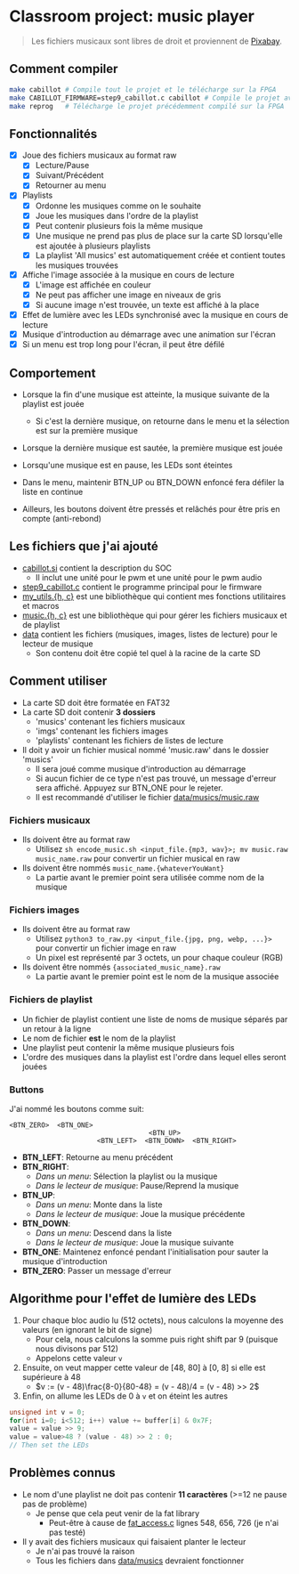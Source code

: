 # Classroom project: music player

> Les fichiers musicaux sont libres de droit et proviennent de [Pixabay](https://pixabay.com/music).

## Comment compiler
```sh
make cabillot # Compile tout le projet et le télécharge sur la FPGA
make CABILLOT_FIRMWARE=step9_cabillot.c cabillot # Compile le projet avec un firmware personnalisé et le télécharge sur la FPGA
make reprog   # Télécharge le projet précédemment compilé sur la FPGA
```

## Fonctionnalités
- [x] Joue des fichiers musicaux au format raw
  - [x] Lecture/Pause
  - [x] Suivant/Précédent
  - [x] Retourner au menu
- [x] Playlists
  - [x] Ordonne les musiques comme on le souhaite
  - [x] Joue les musiques dans l'ordre de la playlist
  - [x] Peut contenir plusieurs fois la même musique
  - [x] Une musique ne prend pas plus de place sur la carte SD lorsqu'elle est ajoutée à plusieurs playlists
  - [x] La playlist 'All musics' est automatiquement créée et contient toutes les musiques trouvées
- [x] Affiche l'image associée à la musique en cours de lecture
  - [x] L'image est affichée en couleur
  - [x] Ne peut pas afficher une image en niveaux de gris
  - [x] Si aucune image n'est trouvée, un texte est affiché à la place
- [x] Effet de lumière avec les LEDs synchronisé avec la musique en cours de lecture
- [x] Musique d'introduction au démarrage avec une animation sur l'écran
- [x] Si un menu est trop long pour l'écran, il peut être défilé

## Comportement
- Lorsque la fin d'une musique est atteinte, la musique suivante de la playlist est jouée
  - Si c'est la dernière musique, on retourne dans le menu et la sélection est sur la première musique
- Lorsque la dernière musique est sautée, la première musique est jouée
- Lorsqu'une musique est en pause, les LEDs sont éteintes

- Dans le menu, maintenir BTN_UP ou BTN_DOWN enfoncé fera défiler la liste en continue
- Ailleurs, les boutons doivent être pressés et relâchés pour être pris en compte (anti-rebond)

## Les fichiers que j'ai ajouté
- [cabillot.si](cabillot.si) contient la description du SOC
  - Il inclut une unité pour le pwm et une unité pour le pwm audio
- [step9_cabillot.c](firmware/step9_cabillot.c) contient le programme principal pour le firmware
- [my_utils.{h, c}](firmware/my_utils.h) est une bibliothèque qui contient mes fonctions utilitaires et macros
- [music.{h, c}](firmware/music.h) est une bibliothèque qui pour gérer les fichiers musicaux et de playlist
- [data](data) contient les fichiers (musiques, images, listes de lecture) pour le lecteur de musique
  - Son contenu doit être copié tel quel à la racine de la carte SD

## Comment utiliser

- La carte SD doit être formatée en FAT32
- La carte SD doit contenir **3 dossiers**
  - 'musics' contenant les fichiers musicaux
  - 'imgs' contenant les fichiers images
  - 'playlists' contenant les fichiers de listes de lecture
- Il doit y avoir un fichier musical nommé 'music.raw' dans le dossier 'musics'
  - Il sera joué comme musique d'introduction au démarrage
  - Si aucun fichier de ce type n'est pas trouvé, un message d'erreur sera affiché. Appuyez sur BTN_ONE pour le rejeter.
  - Il est recommandé d'utiliser le fichier [data/musics/music.raw](data/musics/music.raw)

### Fichiers musicaux
- Ils doivent être au format raw
  - Utilisez `sh encode_music.sh <input_file.{mp3, wav}>; mv music.raw music_name.raw` pour convertir un fichier musical en raw
- Ils doivent être nommés `music_name.{whateverYouWant}`
  - La partie avant le premier point sera utilisée comme nom de la musique

### Fichiers images
- Ils doivent être au format raw
  - Utilisez `python3 to_raw.py <input_file.{jpg, png, webp, ...}>` pour convertir un fichier image en raw
  - Un pixel est représenté par 3 octets, un pour chaque couleur (RGB)
- Ils doivent être nommés `{associated_music_name}.raw`
  - La partie avant le premier point est le nom de la musique associée

### Fichiers de playlist
- Un fichier de playlist contient une liste de noms de musique séparés par un retour à la ligne
- Le nom de fichier **est** le nom de la playlist
- Une playlist peut contenir la même musique plusieurs fois
- L'ordre des musiques dans la playlist est l'ordre dans lequel elles seront jouées

### Buttons
J'ai nommé les boutons comme suit:
```plaintext
<BTN_ZERO>  <BTN_ONE>
                                   <BTN_UP>
                      <BTN_LEFT>  <BTN_DOWN>  <BTN_RIGHT>
```

- **BTN_LEFT**: Retourne au menu précédent
- **BTN_RIGHT**:
  - *Dans un menu*: Sélection la playlist ou la musique
  - *Dans le lecteur de musique*: Pause/Reprend la musique
- **BTN_UP**:
  - *Dans un menu*: Monte dans la liste
  - *Dans le lecteur de musique*: Joue la musique précédente
- **BTN_DOWN**:
  - *Dans un menu*: Descend dans la liste
  - *Dans le lecteur de musique*: Joue la musique suivante
- **BTN_ONE**: Maintenez enfoncé pendant l'initialisation pour sauter la musique d'introduction
- **BTN_ZERO**: Passer un message d'erreur

## Algorithme pour l'effet de lumière des LEDs
1. Pour chaque bloc audio lu (512 octets), nous calculons la moyenne des valeurs (en ignorant le bit de signe)
    - Pour cela, nous calculons la somme puis right shift par 9 (puisque nous divisons par 512)
    - Appelons cette valeur `v`
2. Ensuite, on veut mapper cette valeur de [48, 80] à [0, 8] si elle est supérieure à 48
    - $v := (v - 48)\frac{8-0}{80-48} = (v - 48)/4 = (v - 48) >> 2$
3. Enfin, on allume les LEDs de 0 à `v` et on éteint les autres

```c
unsigned int v = 0;
for(int i=0; i<512; i++) value += buffer[i] & 0x7F;
value = value >> 9;
value = value>48 ? (value - 48) >> 2 : 0;
// Then set the LEDs
```


## Problèmes connus
- Le nom d'une playlist ne doit pas contenir **11 caractères** (>=12 ne pause pas de problème)
  - Je pense que cela peut venir de la fat library
    - Peut-être à cause de [fat_access.c](https://github.com/ultraembedded/fat_io_lib/blob/0ef5c2bbc0ab2ff96d970a2149764d8fc377eb33/src/fat_access.c) lignes 548, 656, 726 (je n'ai pas testé)
- Il y avait des fichiers musicaux qui faisaient planter le lecteur
  - Je n'ai pas trouvé la raison
  - Tous les fichiers dans [data/musics](data/musics) devraient fonctionner
